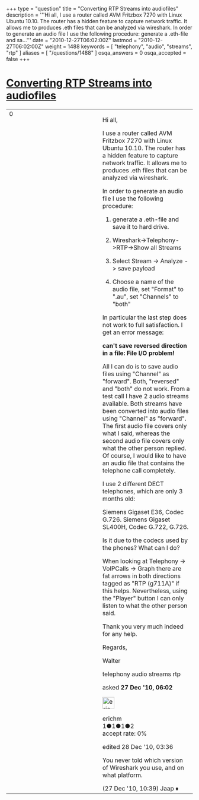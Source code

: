 +++
type = "question"
title = "Converting RTP Streams into audiofiles"
description = '''Hi all, I use a router called AVM Fritzbox 7270 with Linux Ubuntu 10.10. The router has a hidden feature to capture network traffic. It allows me to produces .eth files that can be analyzed via wireshark. In order to generate an audio file I use the following procedure:   generate a .eth-file and sa...'''
date = "2010-12-27T06:02:00Z"
lastmod = "2010-12-27T06:02:00Z"
weight = 1488
keywords = [ "telephony", "audio", "streams", "rtp" ]
aliases = [ "/questions/1488" ]
osqa_answers = 0
osqa_accepted = false
+++

<div class="headNormal">

# [Converting RTP Streams into audiofiles](/questions/1488/converting-rtp-streams-into-audiofiles)

</div>

<div id="main-body">

<div id="askform">

<table id="question-table" style="width:100%;"><colgroup><col style="width: 50%" /><col style="width: 50%" /></colgroup><tbody><tr class="odd"><td style="width: 30px; vertical-align: top"><div class="vote-buttons"><div id="post-1488-score" class="post-score" title="current number of votes">0</div><div id="favorite-count" class="favorite-count"></div></div></td><td><div id="item-right"><div class="question-body"><p>Hi all,</p><p>I use a router called AVM Fritzbox 7270 with Linux Ubuntu 10.10. The router has a hidden feature to capture network traffic. It allows me to produces .eth files that can be analyzed via wireshark.</p><p>In order to generate an audio file I use the following procedure:</p><ol><li><p>generate a .eth-file and save it to hard drive.</p></li><li><p>Wireshark-&gt;Telephony-&gt;RTP-&gt;Show all Streams</p></li><li><p>Select Stream -&gt; Analyze -&gt; save payload</p></li><li><p>Choose a name of the audio file, set "Format" to ".au", set "Channels" to "both"</p></li></ol><p>In particular the last step does not work to full satisfaction. I get an error message:</p><p><strong>can't save reversed direction in a file: File I/O problem!</strong></p><p>All I can do is to save audio files using "Channel" as "forward". Both, "reversed" and "both" do not work. From a test call I have 2 audio streams available. Both streams have been converted into audio files using "Channel" as "forward". The first audio file covers only what I said, whereas the second audio file covers only what the other person replied. Of course, I would like to have an audio file that contains the telephone call completely.</p><p>I use 2 different DECT telephones, which are only 3 months old:</p><p>Siemens Gigaset E36, Codec G.726. Siemens Gigaset SL400H, Codec G.722, G.726.</p><p>Is it due to the codecs used by the phones? What can I do?</p><p>When looking at Telephony -&gt; VoIPCalls -&gt; Graph there are fat arrows in both directions tagged as "RTP (g711A)" if this helps. Nevertheless, using the "Player" button I can only listen to what the other person said.</p><p>Thank you very much indeed for any help.</p><p>Regards,</p><p>Walter</p></div><div id="question-tags" class="tags-container tags">telephony audio streams rtp</div><div id="question-controls" class="post-controls"></div><div class="post-update-info-container"><div class="post-update-info post-update-info-user"><p>asked <strong>27 Dec '10, 06:02</strong></p><img src="https://secure.gravatar.com/avatar/414b770feaa14051e5097e352fe68da7?s=32&amp;d=identicon&amp;r=g" class="gravatar" width="32" height="32" alt="erichm&#39;s gravatar image" /><p>erichm<br />
<span class="score" title="1 reputation points">1</span><span title="1 badges"><span class="badge1">●</span><span class="badgecount">1</span></span><span title="1 badges"><span class="silver">●</span><span class="badgecount">1</span></span><span title="2 badges"><span class="bronze">●</span><span class="badgecount">2</span></span><br />
<span class="accept_rate" title="Rate of the user&#39;s accepted answers">accept rate:</span> <span title="erichm has no accepted answers">0%</span></p></div><div class="post-update-info post-update-info-edited"><p>edited 28 Dec '10, 03:36</p></div></div><div id="comments-container-1488" class="comments-container"><span id="1491"></span><div id="comment-1491" class="comment"><div id="post-1491-score" class="comment-score"></div><div class="comment-text"><p>You never told which version of Wireshark you use, and on what platform.</p></div><div id="comment-1491-info" class="comment-info"><span class="comment-age">(27 Dec '10, 10:39)</span> Jaap ♦</div></div></div><div id="comment-tools-1488" class="comment-tools"></div><div class="clear"></div><div id="comment-1488-form-container" class="comment-form-container"></div><div class="clear"></div></div></td></tr></tbody></table>

</div>

</div>

